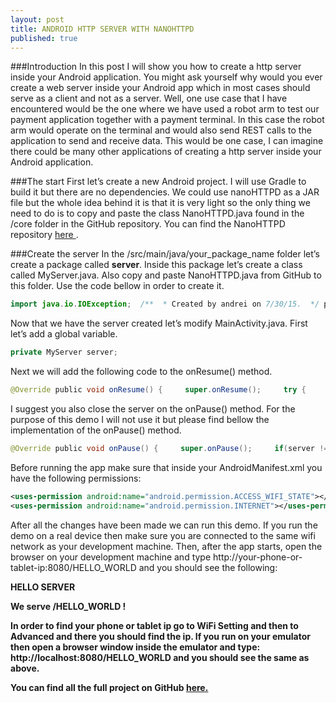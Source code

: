 ```yaml
---
layout: post
title: ANDROID HTTP SERVER WITH NANOHTTPD
published: true
---
```


###Introduction
In this post I will show you how to create a http server inside your Android application. You might ask yourself why would you ever create a web server inside your Android app which in most cases should serve as a client and not as a server. Well, one use case that I have encountered would be the one where we have used a robot arm to test our payment application together with a payment terminal. In this case the robot arm would operate on the terminal and would also send REST calls to the application to send and receive data. This would be one case, I can imagine there could be many other applications of creating a http server inside your Android application.

###The start
First let’s create a new Android project. I will use Gradle to build it but there are no dependencies. We could use nanoHTTPD as a JAR file but the whole idea behind it is that it is very light so the only thing we need to do is to copy and paste the class NanoHTTPD.java found in the /core folder in the GitHub repository. You can find the NanoHTTPD repository <a href=“https://github.com/NanoHttpd/nanohttpd”> here </a>.

###Create the server
In the /src/main/java/your_package_name folder let’s create a package called <b>server</b>. Inside this package let’s create a class called MyServer.java. Also copy and paste NanoHTTPD.java from GitHub to this folder. Use the code bellow in order to create it.

```java
import java.io.IOException;  /**  * Created by andrei on 7/30/15.  */ public class MyServer extends NanoHTTPD {     private final static int PORT = 8080;      public MyServer() throws IOException {         super(PORT);         start();         System.out.println( "\nRunning! Point your browers to http://localhost:8080/ \n" );     }      @Override     public Response serve(IHTTPSession session) {         String msg = "<html><body><h1>Hello server</h1>\n";         msg += "<p>We serve " + session.getUri() + " !</p>";         return newFixedLengthResponse( msg + "</body></html>\n" );     } }
```

Now that we have the server created let’s modify MainActivity.java. First let’s add a global variable.

```java
private MyServer server;
```

Next we will add the following code to the onResume() method.

```java
@Override public void onResume() {     super.onResume();     try {         server = new MyServer();     } catch (IOException e) {         e.printStackTrace();     } }
```
I suggest you also close the server on the onPause() method. For the purpose of this demo I will not use it but please find bellow the implementation of the onPause() method.

```java
@Override public void onPause() {     super.onPause();     if(server != null) {         server.stop();     } }
```

Before running the app make sure that inside your AndroidManifest.xml you have the following permissions:

```xml
<uses-permission android:name="android.permission.ACCESS_WIFI_STATE"></uses-permission>
<uses-permission android:name="android.permission.INTERNET"></uses-permission>
```

After all the changes have been made we can run this demo. If you run the demo on a real device then make sure you are connected to the same wifi network as your development machine. Then, after the app starts, open the browser on your development machine and type http://your-phone-or-tablet-ip:8080/HELLO_WORLD and you should see the following:

<b>
HELLO SERVER

We serve /HELLO_WORLD !
<b>

In order to find your phone or tablet ip go to WiFi Setting and then to Advanced and there you should find the ip.
If you run on your emulator then open a browser window inside the emulator and type: http://localhost:8080/HELLO_WORLD and you should see the same as above.

You can find all the full project on GitHub <a href=“https://github.com/andreivisan/AndroidHttpServer”> here. </a>
